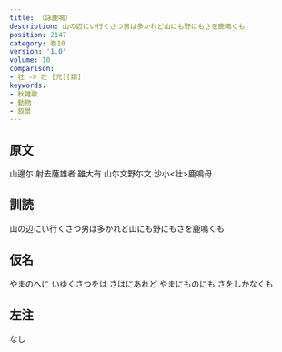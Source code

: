 ```yaml
---
title: （詠鹿鳴）
description: 山の辺にい行くさつ男は多かれど山にも野にもさを鹿鳴くも
position: 2147
category: 巻10
version: '1.0'
volume: 10
comparison:
- 牡 -> 壮 [元][類]
keywords:
- 秋雑歌
- 動物
- 叙景
---
```


## 原文

山邊尓 射去薩雄者 雖大有 山尓文野尓文 沙小<壮>鹿鳴母

## 訓読

山の辺にい行くさつ男は多かれど山にも野にもさを鹿鳴くも

## 仮名

やまのへに いゆくさつをは さはにあれど やまにものにも さをしかなくも

## 左注

なし
